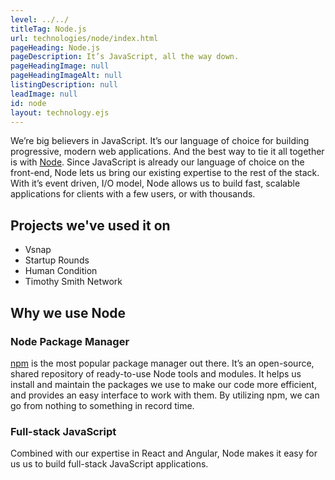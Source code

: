 ```yaml
---
level: ../../
titleTag: Node.js
url: technologies/node/index.html
pageHeading: Node.js
pageDescription: It’s JavaScript, all the way down.
pageHeadingImage: null
pageHeadingImageAlt: null
listingDescription: null
leadImage: null
id: node
layout: technology.ejs
---
```


We’re big believers in JavaScript. It’s our language of choice for building progressive, modern web applications. And the best way to tie it all together is with <a href="https://nodejs.org/en/">Node</a>. Since JavaScript is already our language of choice on the front-end, Node lets us bring our existing expertise to the rest of the stack. With it’s event driven, I/O model, Node allows us to build fast, scalable applications for clients with a few users, or with thousands.

## Projects we've used it on

* Vsnap
* Startup Rounds
* Human Condition
* Timothy Smith Network

## Why we use Node

### Node Package Manager

<a href="https://docs.npmjs.com/">npm</a> is the most popular package manager out there. It’s an open-source, shared repository of ready-to-use Node tools and modules. It helps us install and maintain the packages we use to make our code more efficient, and provides an easy interface to work with them. By utilizing npm, we can go from nothing to something in record time.

### Full-stack JavaScript

Combined with our expertise in React and Angular, Node makes it easy for us us to build full-stack JavaScript applications.